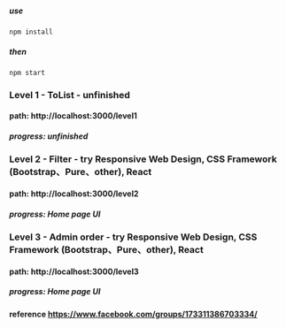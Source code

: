 #####  use
```
npm install
```
#####  then
```
npm start
```

### Level 1 - ToList - unfinished
####    path: http://localhost:3000/level1
#####   progress: unfinished
### Level 2 - Filter - try Responsive Web Design, CSS Framework (Bootstrap、Pure、other), React
####    path: http://localhost:3000/level2
#####   progress: Home page UI
### Level 3 - Admin order - try Responsive Web Design, CSS Framework (Bootstrap、Pure、other), React
####    path: http://localhost:3000/level3
#####   progress: Home page UI

####    reference https://www.facebook.com/groups/173311386703334/